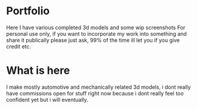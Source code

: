 # Portfolio
Here I have various completed 3d models and some wip screenshots
For personal use only, if you want to incorporate my work into something and share it publically please just ask, 99% of the time ill let you if you give credit etc.
# What is here
I make mostly automotive and mechanically related 3d models, i dont really have commissions open for stuff right now because i dont really feel too confident yet but i will eventually.
